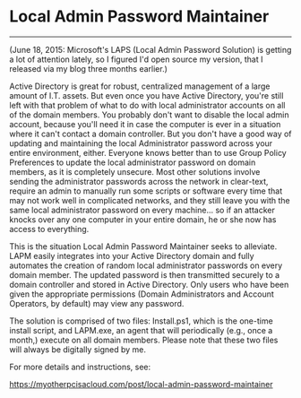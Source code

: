 # Local Admin Password Maintainer
------------------------

(June 18, 2015: Microsoft's LAPS (Local Admin Password Solution) is getting a lot of attention lately, so I figured I'd open source my version, that I released via my blog three months earlier.)

Active Directory is great for robust, centralized management of a large amount of I.T. assets.  But even once you have Active Directory, you're still left with that problem of what to do with local administrator accounts on all of the domain members.  You probably don't want to disable the local admin account, because you'll need it in case the computer is ever in a situation where it can't contact a domain controller.  But you don't have a good way of updating and maintaining the local Administrator password across your entire environment, either.  Everyone knows better than to use Group Policy Preferences to update the local administrator password on domain members, as it is completely unsecure.  Most other solutions involve sending the administrator passwords across the network in clear-text, require an admin to manually run some scripts or software every time that may not work well in complicated networks, and they still leave you with the same local administrator password on every machine... so if an attacker knocks over any one computer in your entire domain, he or she now has access to everything.

This is the situation Local Admin Password Maintainer seeks to alleviate.  LAPM easily integrates into your Active Directory domain and fully automates the creation of random local administrator passwords on every domain member.  The updated password is then transmitted securely to a domain controller and stored in Active Directory.  Only users who have been given the appropriate permissions (Domain Administrators and Account Operators, by default) may view any password.

The solution is comprised of two files: Install.ps1, which is the one-time install script, and LAPM.exe, an agent that will periodically (e.g., once a month,) execute on all domain members.  Please note that these two files will always be digitally signed by me.

For more details and instructions, see:

https://myotherpcisacloud.com/post/local-admin-password-maintainer